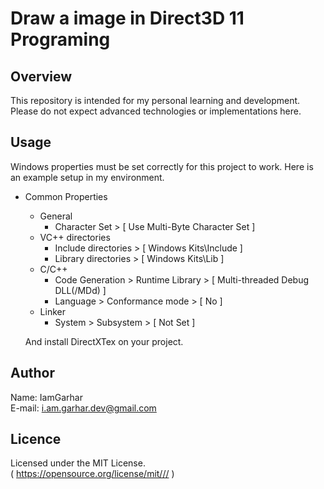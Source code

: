 # Draw a image in Direct3D 11 Programing


## Overview
This repository is intended for my personal learning and development.\
Please do not expect advanced technologies or implementations here.

## Usage
Windows properties must be set correctly for this project to work.
Here is an example setup in my environment.
- Common Properties
  - General
    - Character Set > [ Use Multi-Byte Character Set ]
  - VC++ directories
    - Include directories > [ Windows Kits\Include ]
    - Library directories > [ Windows Kits\Lib ]
  - C/C++
    - Code Generation > Runtime Library > [ Multi-threaded Debug DLL(/MDd) ]
    - Language > Conformance mode > [ No ]
  - Linker
    -  System > Subsystem > [ Not Set ]

  And install DirectXTex on your project.
  
## Author
Name: IamGarhar\
E-mail: i.am.garhar.dev@gmail.com

## Licence
Licensed under the MIT License.\
( https://opensource.org/license/mit/// )
